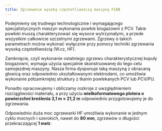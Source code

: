 ```yaml
---
title: Zgrzewanie wysoką częstotliwością maszyną FIAB 
---
```

Podejmiemy się trudnego technologicznie i wymagającego specjalistycznych maszyn wykonania powłok biogazowni z PCV. Takie powłoki muszą charakteryzować się wysoce wytrzymałymi, a przede wszystkim całkowicie szczelnymi zgrzewami. Zgrzewy o takich parametrach można wykonać wyłącznie przy pomocy techniki zgrzewania wysoką częstotliwością (W.cz, HF).

Zamknięcie, czyli wykonanie ostatniego zgrzewu charakterystycznej kopuły biogazowni, wymaga użycia specjalnie skonstruowanej do tego celu samojezdnej maszyny. Nasza firma dysponuje taką maszyną z obracaną głowicą oraz odpowiednio ukształtowanymi elektrodami, co umożliwia wykonanie półzamkniętej struktury z tkanin powlekanych PCV lub PCV/PU.

Ponadto opracowujemy i obliczamy rozkroje z uwzględnieniem rozciągliwości materiału, a przy użyciu **wielkoformatowego plotera o powierzchni kreślenia 3,1 m × 21,2 m** odpowiednio przygotowujemy je do zgrzewania.

Odpowiednio duża moc zgrzewarki HF umożliwia wykonanie w jednym cyklu mocnych i szerokich, nawet do **80 mm**, zgrzewów o długości przekraczającej **1 metr**.